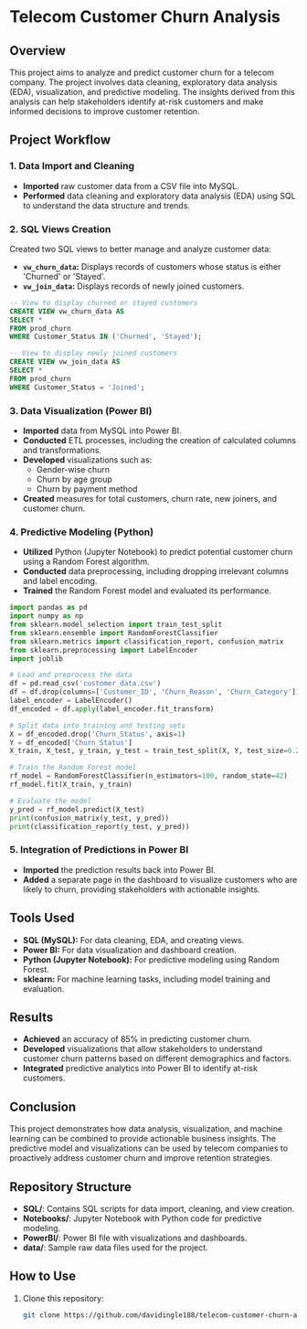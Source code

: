 # Telecom Customer Churn Analysis

## Overview
This project aims to analyze and predict customer churn for a telecom company. The project involves data cleaning, exploratory data analysis (EDA), visualization, and predictive modeling. The insights derived from this analysis can help stakeholders identify at-risk customers and make informed decisions to improve customer retention.

## Project Workflow

### 1. Data Import and Cleaning
- **Imported** raw customer data from a CSV file into MySQL.
- **Performed** data cleaning and exploratory data analysis (EDA) using SQL to understand the data structure and trends.

### 2. SQL Views Creation
Created two SQL views to better manage and analyze customer data:

- **`vw_churn_data`:** Displays records of customers whose status is either 'Churned' or 'Stayed'.
- **`vw_join_data`:** Displays records of newly joined customers.

```sql
-- View to display churned or stayed customers
CREATE VIEW vw_churn_data AS
SELECT * 
FROM prod_churn 
WHERE Customer_Status IN ('Churned', 'Stayed');

-- View to display newly joined customers
CREATE VIEW vw_join_data AS
SELECT * 
FROM prod_churn 
WHERE Customer_Status = 'Joined';
```
### 3. Data Visualization (Power BI)
- **Imported** data from MySQL into Power BI.
- **Conducted** ETL processes, including the creation of calculated columns and transformations.
- **Developed** visualizations such as:
  - Gender-wise churn
  - Churn by age group
  - Churn by payment method
- **Created** measures for total customers, churn rate, new joiners, and customer churn.

### 4. Predictive Modeling (Python)
- **Utilized** Python (Jupyter Notebook) to predict potential customer churn using a Random Forest algorithm.
- **Conducted** data preprocessing, including dropping irrelevant columns and label encoding.
- **Trained** the Random Forest model and evaluated its performance.

```python
import pandas as pd
import numpy as np
from sklearn.model_selection import train_test_split
from sklearn.ensemble import RandomForestClassifier  
from sklearn.metrics import classification_report, confusion_matrix   
from sklearn.preprocessing import LabelEncoder   
import joblib

# Load and preprocess the data
df = pd.read_csv('customer_data.csv')
df = df.drop(columns=['Customer_ID', 'Churn_Reason', 'Churn_Category'])
label_encoder = LabelEncoder()
df_encoded = df.apply(label_encoder.fit_transform)

# Split data into training and testing sets
X = df_encoded.drop('Churn_Status', axis=1)
Y = df_encoded['Churn_Status']
X_train, X_test, y_train, y_test = train_test_split(X, Y, test_size=0.2, random_state=42)

# Train the Random Forest model
rf_model = RandomForestClassifier(n_estimators=100, random_state=42)
rf_model.fit(X_train, y_train)

# Evaluate the model
y_pred = rf_model.predict(X_test)
print(confusion_matrix(y_test, y_pred))
print(classification_report(y_test, y_pred))
```

### 5. Integration of Predictions in Power BI
- **Imported** the prediction results back into Power BI.
- **Added** a separate page in the dashboard to visualize customers who are likely to churn, providing stakeholders with actionable insights.

## Tools Used
- **SQL (MySQL):** For data cleaning, EDA, and creating views.
- **Power BI:** For data visualization and dashboard creation.
- **Python (Jupyter Notebook):** For predictive modeling using Random Forest.
- **sklearn:** For machine learning tasks, including model training and evaluation.

## Results
- **Achieved** an accuracy of 85% in predicting customer churn.
- **Developed** visualizations that allow stakeholders to understand customer churn patterns based on different demographics and factors.
- **Integrated** predictive analytics into Power BI to identify at-risk customers.

## Conclusion
This project demonstrates how data analysis, visualization, and machine learning can be combined to provide actionable business insights. The predictive model and visualizations can be used by telecom companies to proactively address customer churn and improve retention strategies.

## Repository Structure
- **SQL/**: Contains SQL scripts for data import, cleaning, and view creation.
- **Notebooks/**: Jupyter Notebook with Python code for predictive modeling.
- **PowerBI/**: Power BI file with visualizations and dashboards.
- **data/**: Sample raw data files used for the project.

## How to Use
1. Clone this repository:
   ```bash
   git clone https://github.com/davidingle188/telecom-customer-churn-analysis.git
